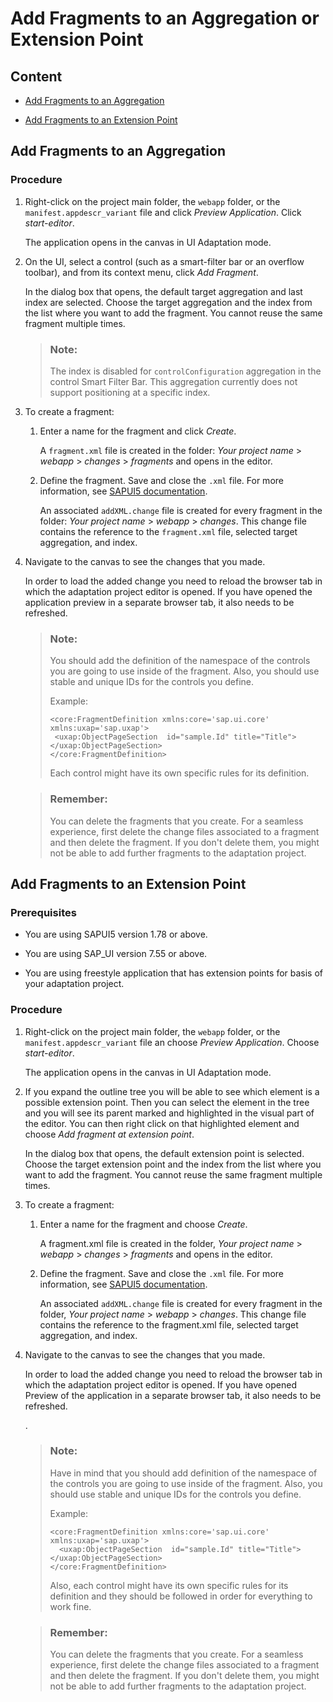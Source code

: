 <!-- loiobdb6561e8c554b29bb6f6ebe0279e5c5 -->

# Add Fragments to an Aggregation or Extension Point



<a name="loiobdb6561e8c554b29bb6f6ebe0279e5c5__section_ygx_xd4_2mb"/>

## Content

-   [Add Fragments to an Aggregation](add-fragments-to-an-aggregation-or-extension-point-bdb6561.md#loiobdb6561e8c554b29bb6f6ebe0279e5c5__addfragments)

-   [Add Fragments to an Extension Point](add-fragments-to-an-aggregation-or-extension-point-bdb6561.md#loiobdb6561e8c554b29bb6f6ebe0279e5c5__extensionpoint)




<a name="loiobdb6561e8c554b29bb6f6ebe0279e5c5__addfragments"/>

## Add Fragments to an Aggregation



### Procedure

1.  Right-click on the project main folder, the `webapp` folder, or the `manifest.appdescr_variant` file and click *Preview Application*. Click *start-editor*.

    The application opens in the canvas in UI Adaptation mode.

2.  On the UI, select a control \(such as a smart-filter bar or an overflow toolbar\), and from its context menu, click *Add Fragment*.

    In the dialog box that opens, the default target aggregation and last index are selected. Choose the target aggregation and the index from the list where you want to add the fragment. You cannot reuse the same fragment multiple times.

    > ### Note:  
    > The index is disabled for `controlConfiguration` aggregation in the control Smart Filter Bar. This aggregation currently does not support positioning at a specific index.

3.  To create a fragment:

    1.  Enter a name for the fragment and click *Create*.

        A `fragment.xml` file is created in the folder: *Your project name* \> *webapp* \> *changes* \> *fragments* and opens in the editor.

    2.  Define the fragment. Save and close the `.xml` file. For more information, see [SAPUI5 documentation](https://sapui5.hana.ondemand.com/#/topic/2c677b574ea2486a8d5f5414d15e21c5).

        An associated `addXML.change` file is created for every fragment in the folder: *Your project name* \> *webapp* \> *changes*. This change file contains the reference to the `fragment.xml` file, selected target aggregation, and index.


4.  Navigate to the canvas to see the changes that you made.

    In order to load the added change you need to reload the browser tab in which the adaptation project editor is opened. If you have opened the application preview in a separate browser tab, it also needs to be refreshed.

    > ### Note:  
    > You should add the definition of the namespace of the controls you are going to use inside of the fragment. Also, you should use stable and unique IDs for the controls you define.
    > 
    > Example:
    > 
    > ```
    > <core:FragmentDefinition xmlns:core='sap.ui.core' xmlns:uxap='sap.uxap'>
    >  <uxap:ObjectPageSection  id="sample.Id" title="Title"></uxap:ObjectPageSection>
    > </core:FragmentDefinition>
    > ```
    > 
    > Each control might have its own specific rules for its definition.

    > ### Remember:  
    > You can delete the fragments that you create. For a seamless experience, first delete the change files associated to a fragment and then delete the fragment. If you don't delete them, you might not be able to add further fragments to the adaptation project.




<a name="loiobdb6561e8c554b29bb6f6ebe0279e5c5__extensionpoint"/>

## Add Fragments to an Extension Point



### Prerequisites

-   You are using SAPUI5 version 1.78 or above.

-   You are using SAP\_UI version 7.55 or above.
-   You are using freestyle application that has extension points for basis of your adaptation project.



### Procedure

1.  Right-click on the project main folder, the `webapp` folder, or the `manifest.appdescr_variant` file an choose *Preview Application*. Choose *start-editor*.

    The application opens in the canvas in UI Adaptation mode.

2.  If you expand the outline tree you will be able to see which element is a possible extension point. Then you can select the element in the tree and you will see its parent marked and highlighted in the visual part of the editor. You can then right click on that highlighted element and choose *Add fragment at extension point*.

    In the dialog box that opens, the default extension point is selected. Choose the target extension point and the index from the list where you want to add the fragment. You cannot reuse the same fragment multiple times.

3.  To create a fragment:

    1.  Enter a name for the fragment and choose *Create*.

        A fragment.xml file is created in the folder, *Your project name* \> *webapp* \> *changes* \> *fragments* and opens in the editor.

    2.  Define the fragment. Save and close the `.xml` file. For more information, see [SAPUI5 documentation](https://sapui5.hana.ondemand.com/#/topic/2c677b574ea2486a8d5f5414d15e21c5).

        An associated `addXML.change` file is created for every fragment in the folder, *Your project name* \> *webapp* \> *changes*. This change file contains the reference to the fragment.xml file, selected target aggregation, and index.


4.  Navigate to the canvas to see the changes that you made.

    In order to load the added change you need to reload the browser tab in which the adaptation project editor is opened. If you have opened Preview of the application in a separate browser tab, it also needs to be refreshed.

    .

    > ### Note:  
    > Have in mind that you should add definition of the namespace of the controls you are going to use inside of the fragment. Also, you should use stable and unique IDs for the controls you define.
    > 
    > Example:
    > 
    > ```
    > <core:FragmentDefinition xmlns:core='sap.ui.core' xmlns:uxap='sap.uxap'>
    >   <uxap:ObjectPageSection  id="sample.Id" title="Title"></uxap:ObjectPageSection>
    > </core:FragmentDefinition>
    > ```
    > 
    > Also, each control might have its own specific rules for its definition and they should be followed in order for everything to work fine.

    > ### Remember:  
    > You can delete the fragments that you create. For a seamless experience, first delete the change files associated to a fragment and then delete the fragment. If you don't delete them, you might not be able to add further fragments to the adaptation project.


